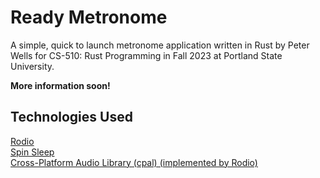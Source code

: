 # Ready Metronome

A simple, quick to launch metronome application written in Rust by Peter Wells for CS-510: Rust Programming in Fall 2023 at Portland State University.

**More information soon!**

<!-- ## Installation -->

<!-- ## Usage -->

## Technologies Used

[Rodio](https://docs.rs/rodio/latest/rodio/)  
[Spin Sleep](https://crates.io/crates/spin_sleep)  
[Cross-Platform Audio Library (cpal) (implemented by Rodio)](https://github.com/RustAudio/cpal)  

<!-- ## License -->